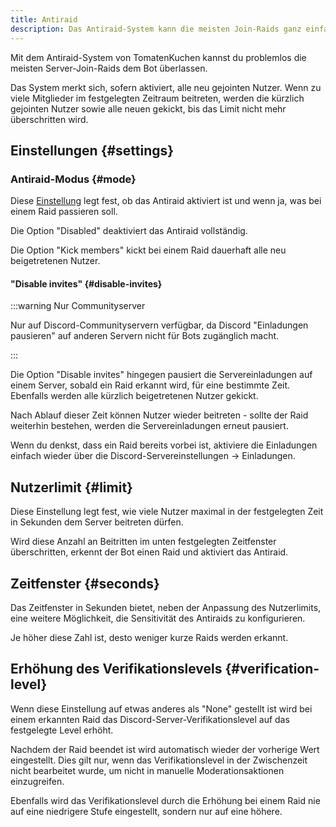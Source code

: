 ```yaml
---
title: Antiraid
description: Das Antiraid-System kann die meisten Join-Raids ganz einfach erkennen und verhindern.
---
```


Mit dem Antiraid-System von TomatenKuchen kannst du problemlos die meisten Server-Join-Raids dem Bot überlassen.

Das System merkt sich, sofern aktiviert, alle neu gejointen Nutzer.
Wenn zu viele Mitglieder im festgelegten Zeitraum beitreten, werden die kürzlich gejointen Nutzer sowie alle neuen gekickt, bis das Limit nicht mehr überschritten wird.

## Einstellungen {#settings}

### Antiraid-Modus {#mode}

Diese [Einstellung](https://tomatenkuchen.com/dashboard/settings#antiraidMode) legt fest, ob das Antiraid aktiviert ist und wenn ja, was bei einem Raid passieren soll.

Die Option "Disabled" deaktiviert das Antiraid vollständig.

Die Option "Kick members" kickt bei einem Raid dauerhaft alle neu beigetretenen Nutzer.

#### "Disable invites" {#disable-invites}

:::warning Nur Communityserver

Nur auf Discord-Communityservern verfügbar, da Discord "Einladungen pausieren" auf anderen Servern nicht für Bots zugänglich macht.

:::

Die Option "Disable invites" hingegen pausiert die Servereinladungen auf einem Server, sobald ein Raid erkannt wird, für eine bestimmte Zeit.
Ebenfalls werden alle kürzlich beigetretenen Nutzer gekickt.

Nach Ablauf dieser Zeit können Nutzer wieder beitreten - sollte der Raid weiterhin bestehen, werden die Servereinladungen erneut pausiert.

Wenn du denkst, dass ein Raid bereits vorbei ist, aktiviere die Einladungen einfach wieder über die Discord-Servereinstellungen -> Einladungen.

## Nutzerlimit {#limit}

Diese Einstellung legt fest, wie viele Nutzer maximal in der festgelegten Zeit in Sekunden dem Server beitreten dürfen.

Wird diese Anzahl an Beitritten im unten festgelegten Zeitfenster überschritten, erkennt der Bot einen Raid und aktiviert das Antiraid.

## Zeitfenster {#seconds}

Das Zeitfenster in Sekunden bietet, neben der Anpassung des Nutzerlimits, eine weitere Möglichkeit, die Sensitivität des Antiraids zu konfigurieren.

Je höher diese Zahl ist, desto weniger kurze Raids werden erkannt.

## Erhöhung des Verifikationslevels {#verification-level}

Wenn diese Einstellung auf etwas anderes als "None" gestellt ist wird bei einem erkannten Raid das Discord-Server-Verifikationslevel auf das festgelegte Level erhöht.

Nachdem der Raid beendet ist wird automatisch wieder der vorherige Wert eingestellt.
Dies gilt nur, wenn das Verifikationslevel in der Zwischenzeit nicht bearbeitet wurde, um nicht in manuelle Moderationsaktionen einzugreifen.

Ebenfalls wird das Verifikationslevel durch die Erhöhung bei einem Raid nie auf eine niedrigere Stufe eingestellt, sondern nur auf eine höhere.
